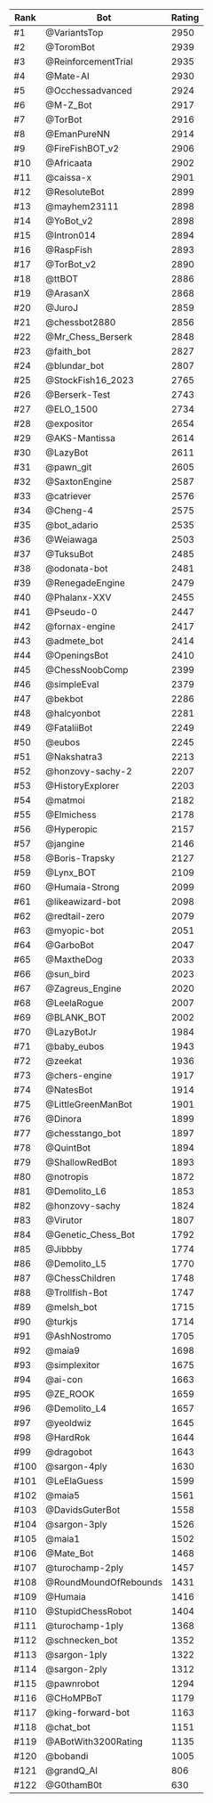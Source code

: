 Rank|Bot|Rating
---|---|---
#1|@VariantsTop|2950
#2|@ToromBot|2939
#3|@ReinforcementTrial|2935
#4|@Mate-AI|2930
#5|@Occhessadvanced|2924
#6|@M-Z_Bot|2917
#7|@TorBot|2916
#8|@EmanPureNN|2914
#9|@FireFishBOT_v2|2906
#10|@Africaata|2902
#11|@caissa-x|2901
#12|@ResoluteBot|2899
#13|@mayhem23111|2898
#14|@YoBot_v2|2898
#15|@Intron014|2894
#16|@RaspFish|2893
#17|@TorBot_v2|2890
#18|@ttBOT|2886
#19|@ArasanX|2868
#20|@JuroJ|2859
#21|@chessbot2880|2856
#22|@Mr_Chess_Berserk|2848
#23|@faith_bot|2827
#24|@blundar_bot|2807
#25|@StockFish16_2023|2765
#26|@Berserk-Test|2743
#27|@ELO_1500|2734
#28|@expositor|2654
#29|@AKS-Mantissa|2614
#30|@LazyBot|2611
#31|@pawn_git|2605
#32|@SaxtonEngine|2587
#33|@catriever|2576
#34|@Cheng-4|2575
#35|@bot_adario|2535
#36|@Weiawaga|2503
#37|@TuksuBot|2485
#38|@odonata-bot|2481
#39|@RenegadeEngine|2479
#40|@Phalanx-XXV|2455
#41|@Pseudo-0|2447
#42|@fornax-engine|2417
#43|@admete_bot|2414
#44|@OpeningsBot|2410
#45|@ChessNoobComp|2399
#46|@simpleEval|2379
#47|@bekbot|2286
#48|@halcyonbot|2281
#49|@FataliiBot|2249
#50|@eubos|2245
#51|@Nakshatra3|2213
#52|@honzovy-sachy-2|2207
#53|@HistoryExplorer|2203
#54|@matmoi|2182
#55|@Elmichess|2178
#56|@Hyperopic|2157
#57|@jangine|2146
#58|@Boris-Trapsky|2127
#59|@Lynx_BOT|2109
#60|@Humaia-Strong|2099
#61|@likeawizard-bot|2098
#62|@redtail-zero|2079
#63|@myopic-bot|2051
#64|@GarboBot|2047
#65|@MaxtheDog|2033
#66|@sun_bird|2023
#67|@Zagreus_Engine|2020
#68|@LeelaRogue|2007
#69|@BLANK_BOT|2002
#70|@LazyBotJr|1984
#71|@baby_eubos|1943
#72|@zeekat|1936
#73|@chers-engine|1917
#74|@NatesBot|1914
#75|@LittleGreenManBot|1901
#76|@Dinora|1899
#77|@chesstango_bot|1897
#78|@QuintBot|1894
#79|@ShallowRedBot|1893
#80|@notropis|1872
#81|@Demolito_L6|1853
#82|@honzovy-sachy|1824
#83|@Virutor|1807
#84|@Genetic_Chess_Bot|1792
#85|@Jibbby|1774
#86|@Demolito_L5|1770
#87|@ChessChildren|1748
#88|@Trollfish-Bot|1747
#89|@melsh_bot|1715
#90|@turkjs|1714
#91|@AshNostromo|1705
#92|@maia9|1698
#93|@simplexitor|1675
#94|@ai-con|1663
#95|@ZE_ROOK|1659
#96|@Demolito_L4|1657
#97|@yeoldwiz|1645
#98|@HardRok|1644
#99|@dragobot|1643
#100|@sargon-4ply|1630
#101|@LeElaGuess|1599
#102|@maia5|1561
#103|@DavidsGuterBot|1558
#104|@sargon-3ply|1526
#105|@maia1|1502
#106|@Mate_Bot|1468
#107|@turochamp-2ply|1457
#108|@RoundMoundOfRebounds|1431
#109|@Humaia|1416
#110|@StupidChessRobot|1404
#111|@turochamp-1ply|1368
#112|@schnecken_bot|1352
#113|@sargon-1ply|1322
#114|@sargon-2ply|1312
#115|@pawnrobot|1294
#116|@CHoMPBoT|1179
#117|@king-forward-bot|1163
#118|@chat_bot|1151
#119|@ABotWith3200Rating|1135
#120|@bobandi|1005
#121|@grandQ_AI|806
#122|@G0thamB0t|630
